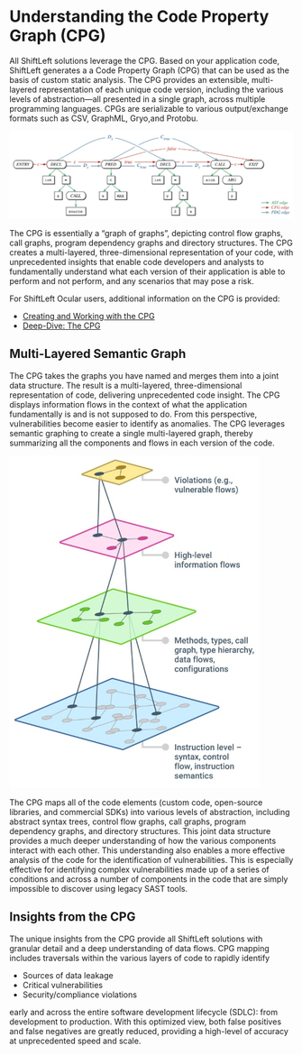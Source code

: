 # Understanding the Code Property Graph (CPG)

All ShiftLeft solutions leverage the CPG. Based on your application code, ShiftLeft generates a a Code Property Graph (CPG) that can be used as the basis of custom static analysis. The CPG provides an extensible, multi-layered representation of each unique code version, including the various levels of abstraction—all presented in a single graph, across multiple programming languages. CPGs are serializable to various output/exchange formats such as CSV, GraphML, Gryo,and Protobu.

![CPG](img/cpg.jpg)

The CPG is essentially a “graph of graphs”, depicting control flow graphs, call graphs, program dependency graphs and directory structures. The CPG creates a multi-layered, three-dimensional representation of your code, with unprecedented insights that enable code developers and analysts to fundamentally understand what each version of their application is able to perform and not perform, and any scenarios that may pose a risk.

For ShiftLeft Ocular users, additional information on the CPG is provided:

* [Creating and Working with the CPG](../using-ocular/getting-started/create-cpg.md)
* [Deep-Dive: The CPG](../using-ocular/about/cpg-deep-dive.md)

## Multi-Layered Semantic Graph

The CPG takes the graphs you have named and merges them into a joint data structure. The result is a multi-layered, three-dimensional representation of code, delivering unprecedented code insight. The CPG displays information flows in the context of what the application fundamentally is and is not supposed to do. From this perspective, vulnerabilities become easier to identify as anomalies. The CPG leverages semantic graphing to create a single multi-layered graph, thereby summarizing all the components and flows in each version of the code. 

![Semantic Graph](img/semantic-graph.jpg)

The CPG maps all of the code elements (custom code, open-source libraries, and commercial SDKs) into various levels of abstraction, including abstract syntax trees, control flow graphs, call graphs, program dependency graphs, and directory structures. This joint data structure provides a much deeper understanding of how the various components interact with each other. This understanding also enables a more effective analysis of the code for the identification of vulnerabilities. This is especially effective for identifying complex vulnerabilities made up of a series of conditions and across a number of components in the code that are simply impossible to discover using legacy SAST tools.

## Insights from the CPG

The unique insights from the CPG provide all ShiftLeft solutions with granular detail and a deep understanding of data flows. CPG mapping includes traversals within the various layers of code to rapidly identify 

* Sources of data leakage
* Critical vulnerabilities
* Security/compliance violations 

early and across the entire software development lifecycle (SDLC): from development to production. With this optimized view, both false positives and false negatives are greatly reduced, providing a high-level of accuracy at unprecedented speed and scale.

